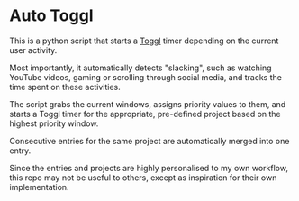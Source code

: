 # Auto Toggl

This is a python script that starts a [Toggl](https://toggl.com/) timer depending on the current user activity. 

Most importantly, it automatically detects "slacking", such as watching YouTube videos, gaming or scrolling through social media, and tracks the time spent on these activities.

The script grabs the current windows, assigns priority values to them, and starts a Toggl timer for the appropriate, pre-defined project based on the highest priority window.

Consecutive entries for the same project are automatically merged into one entry.

Since the entries and projects are highly personalised to my own workflow, this repo may not be useful to others, except as inspiration for their own implementation.

